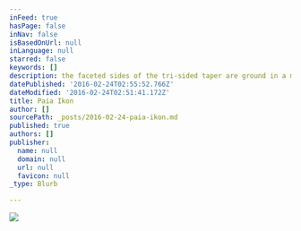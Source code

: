 ```yaml
---
inFeed: true
hasPage: false
inNav: false
isBasedOnUrl: null
inLanguage: null
starred: false
keywords: []
description: the faceted sides of the tri-sided taper are ground in a manner that encourages touching
datePublished: '2016-02-24T02:55:52.766Z'
dateModified: '2016-02-24T02:51:41.172Z'
title: Paia Ikon
author: []
sourcePath: _posts/2016-02-24-paia-ikon.md
published: true
authors: []
publisher:
  name: null
  domain: null
  url: null
  favicon: null
_type: Blurb

---
```

![](https://the-grid-user-content.s3-us-west-2.amazonaws.com/9fdd2411-6bb0-4a5a-9464-fef85a910dc9.png)
